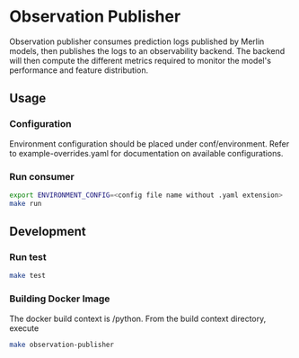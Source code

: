 # Observation Publisher
Observation publisher consumes prediction logs published by Merlin models, then publishes the logs to an observability backend. The backend will then compute the different metrics required to monitor the model's performance and feature distribution. 

## Usage

### Configuration
Environment configuration should be placed under conf/environment.
Refer to example-overrides.yaml for documentation on available configurations.

### Run consumer

```bash
export ENVIRONMENT_CONFIG=<config file name without .yaml extension>
make run
```


## Development

### Run test
```bash
make test
```

### Building Docker Image
The docker build context is <repository-root>/python. From the build context directory, execute

```bash
make observation-publisher
```

